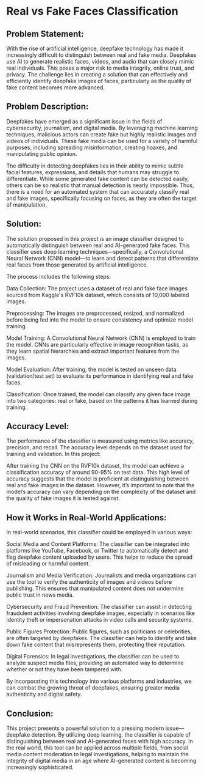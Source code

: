 # Real vs Fake Faces Classification 

## Problem Statement:
With the rise of artificial intelligence, deepfake technology has made it increasingly difficult to distinguish between real and fake media. Deepfakes use AI to generate realistic faces, videos, and audio that can closely mimic real individuals. This poses a major risk to media integrity, online trust, and privacy. The challenge lies in creating a solution that can effectively and efficiently identify deepfake images of faces, particularly as the quality of fake content becomes more advanced.

## Problem Description:
Deepfakes have emerged as a significant issue in the fields of cybersecurity, journalism, and digital media. By leveraging machine learning techniques, malicious actors can create fake but highly realistic images and videos of individuals. These fake media can be used for a variety of harmful purposes, including spreading misinformation, creating hoaxes, and manipulating public opinion.

The difficulty in detecting deepfakes lies in their ability to mimic subtle facial features, expressions, and details that humans may struggle to differentiate. While some generated fake content can be detected easily, others can be so realistic that manual detection is nearly impossible. Thus, there is a need for an automated system that can accurately classify real and fake images, specifically focusing on faces, as they are often the target of manipulation.

## Solution:
The solution proposed in this project is an image classifier designed to automatically distinguish between real and AI-generated fake faces. This classifier uses deep learning techniques—specifically, a Convolutional Neural Network (CNN) model—to learn and detect patterns that differentiate real faces from those generated by artificial intelligence.

The process includes the following steps:

Data Collection: The project uses a dataset of real and fake face images sourced from Kaggle's RVF10k dataset, which consists of 10,000 labeled images.

Preprocessing: The images are preprocessed, resized, and normalized before being fed into the model to ensure consistency and optimize model training.

Model Training: A Convolutional Neural Network (CNN) is employed to train the model. CNNs are particularly effective in image recognition tasks, as they learn spatial hierarchies and extract important features from the images.

Model Evaluation: After training, the model is tested on unseen data (validation/test set) to evaluate its performance in identifying real and fake faces.

Classification: Once trained, the model can classify any given face image into two categories: real or fake, based on the patterns it has learned during training.

## Accuracy Level:
The performance of the classifier is measured using metrics like accuracy, precision, and recall. The accuracy level depends on the dataset used for training and validation. In this project:

After training the CNN on the RVF10k dataset, the model can achieve a classification accuracy of around 90-95% on test data.
This high level of accuracy suggests that the model is proficient at distinguishing between real and fake images in the dataset.
However, it’s important to note that the model’s accuracy can vary depending on the complexity of the dataset and the quality of fake images it is tested against.

## How it Works in Real-World Applications:
In real-world scenarios, this classifier could be employed in various ways:

Social Media and Content Platforms: The classifier can be integrated into platforms like YouTube, Facebook, or Twitter to automatically detect and flag deepfake content uploaded by users. This helps to reduce the spread of misleading or harmful content.

Journalism and Media Verification: Journalists and media organizations can use the tool to verify the authenticity of images and videos before publishing. This ensures that manipulated content does not undermine public trust in news media.

Cybersecurity and Fraud Prevention: The classifier can assist in detecting fraudulent activities involving deepfake images, especially in scenarios like identity theft or impersonation attacks in video calls and security systems.

Public Figures Protection: Public figures, such as politicians or celebrities, are often targeted by deepfakes. The classifier can help to identify and take down fake content that misrepresents them, protecting their reputation.

Digital Forensics: In legal investigations, the classifier can be used to analyze suspect media files, providing an automated way to determine whether or not they have been tampered with.

By incorporating this technology into various platforms and industries, we can combat the growing threat of deepfakes, ensuring greater media authenticity and digital safety.

## Conclusion:
This project presents a powerful solution to a pressing modern issue—deepfake detection. By utilizing deep learning, the classifier is capable of distinguishing between real and AI-generated faces with high accuracy. In the real world, this tool can be applied across multiple fields, from social media content moderation to legal investigations, helping to maintain the integrity of digital media in an age where AI-generated content is becoming increasingly sophisticated.
